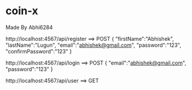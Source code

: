 # coin-x
Made By Abhi6284


http://localhost:4567/api/register  ==> POST
{
    "firstName":"Abhishek",
    "lastName":"Lugun",
    "email":"abhishek@gmail.com",
    "password":"123",
    "confirmPassword":"123"
}

http://localhost:4567/api/login ==> POST
{
    "email":"abhishek@gmail.com",
    "password":"123"
}

http://localhost:4567/api/user ==> GET